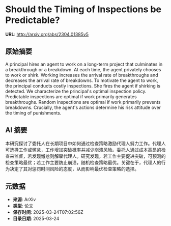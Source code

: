# Should the Timing of Inspections be Predictable?

**URL**: http://arxiv.org/abs/2304.01385v5

## 原始摘要

A principal hires an agent to work on a long-term project that culminates in
a breakthrough or a breakdown. At each time, the agent privately chooses to
work or shirk. Working increases the arrival rate of breakthroughs and
decreases the arrival rate of breakdowns. To motivate the agent to work, the
principal conducts costly inspections. She fires the agent if shirking is
detected. We characterize the principal's optimal inspection policy.
Predictable inspections are optimal if work primarily generates breakthroughs.
Random inspections are optimal if work primarily prevents breakdowns.
Crucially, the agent's actions determine his risk attitude over the timing of
punishments.


## AI 摘要

本研究探讨了委托人在长期项目中如何通过检查策略激励代理人努力工作。代理人可选择工作或懈怠，工作增加突破概率并减少崩溃风险。委托人通过成本高昂的检查来监督，若发现懈怠则解雇代理人。研究发现，若工作主要促进突破，可预测的检查策略最优；若工作主要防止崩溃，随机检查策略最优。关键在于，代理人的行为决定了其对惩罚时间风险的态度，从而影响最优检查策略的选择。

## 元数据

- **来源**: ArXiv
- **类型**: 论文
- **保存时间**: 2025-03-24T07:02:56Z
- **目录日期**: 2025-03-24
